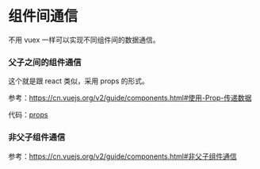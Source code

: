 # 组件间通信


不用 vuex 一样可以实现不同组件间的数据通信。



### 父子之间的组件通信

这个就是跟 react 类似，采用 props 的形式。

参考：https://cn.vuejs.org/v2/guide/components.html#使用-Prop-传递数据

代码：[props]()


### 非父子组件通信

参考：https://cn.vuejs.org/v2/guide/components.html#非父子组件通信
